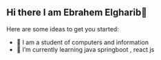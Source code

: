 ## Hi there I am Ebrahem Elgharib👋



Here are some ideas to get you started:

- 🔭 I am a student of computers and information
- 🌱 I’m currently learning java springboot , react js 



